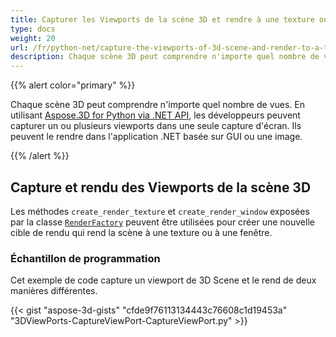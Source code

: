 ```yaml
---
title: Capturer les Viewports de la scène 3D et rendre à une texture ou une fenêtre
type: docs
weight: 20
url: /fr/python-net/capture-the-viewports-of-3d-scene-and-render-to-a-texture-or-window/
description: Chaque scène 3D peut comprendre n'importe quel nombre de vues. En utilisant Aspose.3D for Python via .NET API, les développeurs peuvent capturer un ou plusieurs viewports dans une seule capture d'écran. Ils peuvent le rendre dans l'application .NET basée sur le GUI ou une image.
---
```

{{% alert color="primary" %}}

Chaque scène 3D peut comprendre n'importe quel nombre de vues. En utilisant [Aspose.3D for Python via .NET API](https://products.aspose.com/3d/python-net/), les développeurs peuvent capturer un ou plusieurs viewports dans une seule capture d'écran. Ils peuvent le rendre dans l'application .NET basée sur GUI ou une image.

{{% /alert %}}
##  **Capture et rendu des Viewports de la scène 3D**
Les méthodes `create_render_texture` et `create_render_window` exposées par la classe [`RenderFactory`](https://reference.aspose.com/3d/net/aspose.threed.render/renderfactory) peuvent être utilisées pour créer une nouvelle cible de rendu qui rend la scène à une texture ou à une fenêtre.
###  **Échantillon de programmation**
Cet exemple de code capture un viewport de 3D Scene et le rend de deux manières différentes.

{{< gist "aspose-3d-gists" "cfde9f76113134443c76608c1d19453a" "3DViewPorts-CaptureViewPort-CaptureViewPort.py" >}}
